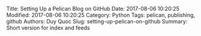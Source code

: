 Title: Setting Up a Pelican Blog on GitHub
Date: 2017-08-06 10:20:25
Modified: 2017-08-06 10:20:25
Category: Python
Tags: pelican, publishing, github
Authors: Duy Quoc
Slug: setting-up-pelican-on-github
Summary: Short version for index and feeds

